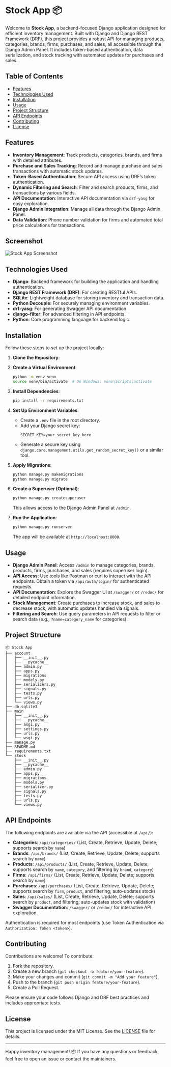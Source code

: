 # Stock App 📦

Welcome to **Stock App**, a backend-focused Django application designed for efficient inventory management. Built with Django and Django REST Framework (DRF), this project provides a robust API for managing products, categories, brands, firms, purchases, and sales, all accessible through the Django Admin Panel. It includes token-based authentication, data serialization, and stock tracking with automated updates for purchases and sales.

## Table of Contents

- [Features](#features)
- [Technologies Used](#technologies-used)
- [Installation](#installation)
- [Usage](#usage)
- [Project Structure](#project-structure)
- [API Endpoints](#api-endpoints)
- [Contributing](#contributing)
- [License](#license)

## Features

- **Inventory Management**: Track products, categories, brands, and firms with detailed attributes.
- **Purchase and Sales Tracking**: Record and manage purchase and sales transactions with automatic stock updates.
- **Token-Based Authentication**: Secure API access using DRF’s token authentication.
- **Dynamic Filtering and Search**: Filter and search products, firms, and transactions by various fields.
- **API Documentation**: Interactive API documentation via `drf-yasg` for easy exploration.
- **Django Admin Integration**: Manage all data through the Django Admin Panel.
- **Data Validation**: Phone number validation for firms and automated total price calculations for transactions.

## Screenshot

![Stock App Screenshot](./s-app_gif.gif)

## Technologies Used

- **Django**: Backend framework for building the application and handling authentication.
- **Django REST Framework (DRF)**: For creating RESTful APIs.
- **SQLite**: Lightweight database for storing inventory and transaction data.
- **Python Decouple**: For securely managing environment variables.
- **drf-yasg**: For generating Swagger API documentation.
- **django-filter**: For advanced filtering in API endpoints.
- **Python**: Core programming language for backend logic.

## Installation

Follow these steps to set up the project locally:

1. **Clone the Repository**:

2. **Create a Virtual Environment**:

   ```bash
   python -m venv venv
   source venv/bin/activate  # On Windows: venv\Scripts\activate
   ```

3. **Install Dependencies**:

   ```bash
   pip install -r requirements.txt
   ```

4. **Set Up Environment Variables**:

   - Create a `.env` file in the root directory.
   - Add your Django secret key:
     ```
     SECRET_KEY=your_secret_key_here
     ```
   - Generate a secure key using `django.core.management.utils.get_random_secret_key()` or a similar tool.

5. **Apply Migrations**:

   ```bash
   python manage.py makemigrations
   python manage.py migrate
   ```

6. **Create a Superuser (Optional)**:

   ```bash
   python manage.py createsuperuser
   ```

   This allows access to the Django Admin Panel at `/admin`.

7. **Run the Application**:
   ```bash
   python manage.py runserver
   ```
   The app will be available at `http://localhost:8000`.

## Usage

- **Django Admin Panel**: Access `/admin` to manage categories, brands, products, firms, purchases, and sales (requires superuser login).
- **API Access**: Use tools like Postman or curl to interact with the API endpoints. Obtain a token via `/api/auth/login/` for authenticated requests.
- **API Documentation**: Explore the Swagger UI at `/swagger/` or `/redoc/` for detailed endpoint information.
- **Stock Management**: Create purchases to increase stock, and sales to decrease stock, with automatic updates handled via signals.
- **Filtering and Search**: Use query parameters in API requests to filter or search data (e.g., `?name=category_name` for categories).

## Project Structure

```
📦 Stock App
├── account
│   ├── __init__.py
│   ├── __pycache__
│   ├── admin.py
│   ├── apps.py
│   ├── migrations
│   ├── models.py
│   ├── serializers.py
│   ├── signals.py
│   ├── tests.py
│   ├── urls.py
│   └── views.py
├── db.sqlite3
├── main
│   ├── __init__.py
│   ├── __pycache__
│   ├── asgi.py
│   ├── settings.py
│   ├── urls.py
│   └── wsgi.py
├── manage.py
├── README.md
├── requirements.txt
└── stock
    ├── __init__.py
    ├── __pycache__
    ├── admin.py
    ├── apps.py
    ├── migrations
    ├── models.py
    ├── serializer.py
    ├── signals.py
    ├── tests.py
    ├── urls.py
    └── views.py

```

## API Endpoints

The following endpoints are available via the API (accessible at `/api/`):

- **Categories**: `/api/categories/` (List, Create, Retrieve, Update, Delete; supports search by `name`)
- **Brands**: `/api/brands/` (List, Create, Retrieve, Update, Delete; supports search by `name`)
- **Products**: `/api/products/` (List, Create, Retrieve, Update, Delete; supports search by `name`, `category`, and filtering by `brand`, `category`)
- **Firms**: `/api/firms/` (List, Create, Retrieve, Update, Delete; supports search by `name`)
- **Purchases**: `/api/purchases/` (List, Create, Retrieve, Update, Delete; supports search by `firm`, `product`, and filtering; auto-updates stock)
- **Sales**: `/api/sales/` (List, Create, Retrieve, Update, Delete; supports search by `product`, and filtering; auto-updates stock with validation)
- **Swagger Documentation**: `/swagger/` or `/redoc/` for interactive API exploration.

Authentication is required for most endpoints (use Token Authentication via `Authorization: Token <token>`).

## Contributing

Contributions are welcome! To contribute:

1. Fork the repository.
2. Create a new branch (`git checkout -b feature/your-feature`).
3. Make your changes and commit (`git commit -m "Add your feature"`).
4. Push to the branch (`git push origin feature/your-feature`).
5. Create a Pull Request.

Please ensure your code follows Django and DRF best practices and includes appropriate tests.

## License

This project is licensed under the MIT License. See the [LICENSE](LICENSE) file for details.

---

Happy inventory management! 📦 If you have any questions or feedback, feel free to open an issue or contact the maintainers.
